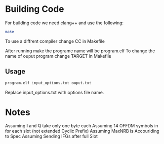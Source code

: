 # Building Code

For building code we need clang++ and use the following: 

```bash
make
```

To use a diffrent compiler change CC in Makefile

After running make the programe name will be program.elf
To change the name of ouput program change TARGET in Makefile


## Usage

```bash
program.elf input_options.txt ouput.txt
```

Replace input_options.txt with options file name.

# Notes

Assuming I and Q take only one byte each
Assuming 14 OFFDM symbols in for each slot (not extended Cyclic Prefix)
Assuming MaxNRB is Accouriding to Spec
Assuming Sending IFGs after full Slot

